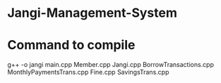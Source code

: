 # Jangi-Management-System

# Command to compile

g++ -o jangi main.cpp Member.cpp Jangi.cpp BorrowTransactions.cpp MonthlyPaymentsTrans.cpp Fine.cpp SavingsTrans.cpp
